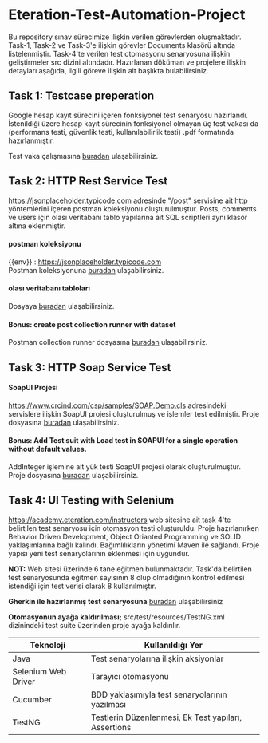 # Eteration-Test-Automation-Project

Bu repository sınav sürecimize ilişkin verilen görevlerden oluşmaktadır. Task-1, Task-2 ve Task-3'e ilişkin görevler Documents klasörü altında listelenmiştir. Task-4'te verilen test otomasyonu senaryosuna ilişkin geliştirmeler src dizini altındadır. Hazırlanan döküman ve projelere ilişkin detayları aşağıda, ilgili göreve ilişkin alt başlıkta bulabilirsiniz. 

## Task 1: Testcase preperation
Google hesap kayıt sürecini içeren fonksiyonel test senaryosu hazırlandı. İstenildiği üzere hesap kayıt sürecinin fonksiyonel olmayan üç test vakası da (performans testi, güvenlik testi, kullanılabilirlik testi) .pdf formatında hazırlanmıştır.

Test vaka çalışmasına [buradan](Documents/TASK-1/Test-Case-Preparation.pdf) ulaşabilirsiniz.



## Task 2: HTTP Rest Service Test
https://jsonplaceholder.typicode.com adresinde "/post" servisine ait http yöntemlerini içeren postman koleksiyonu oluşturulmuştur. Posts, comments ve users için olası veritabanı tablo yapılarına ait SQL scriptleri aynı klasör altına eklenmiştir.

#### postman koleksiyonu
{{env}} : https://jsonplaceholder.typicode.com  
Postman koleksiyonuna [buradan](Documents/TASK-2/http-rest-service-test-postman-collection.json) ulaşabilirsiniz.

#### olası veritabanı tabloları
Dosyaya [buradan](Documents/TASK-2/posts-comments-users-database-tables.pdf) ulaşabilirsiniz.

#### Bonus: create post collection runner with dataset
Postman collection runner dosyasına  [buradan](Documents/TASK-2/BONUS/http-rest-service-test-postman-test-run.json) ulaşabilirsiniz.



## Task 3: HTTP Soap Service Test

#### SoapUI Projesi
https://www.crcind.com/csp/samples/SOAP.Demo.cls adresindeki servislere ilişkin SoapUI projesi oluşturulmuş ve işlemler test edilmiştir.
Proje dosyasına [buradan](Documents/TASK-3/Eteration-SoapUI-Project.xml) ulaşabilirsiniz.



#### Bonus: Add Test suit with Load test in SOAPUI for a single operation without default values.
AddInteger işlemine ait yük testi SoapUI projesi olarak oluşturulmuştur.  
Proje dosyasına [buradan](Documents/TASK-3/BONUS/SOAP-Test-AddInteger-Load-Test.xml) ulaşabilirsiniz.


## Task 4: UI Testing with Selenium

https://academy.eteration.com/instructors web sitesine ait task 4'te belirtilen test senaryosu için otomasyon testi oluşturuldu. Proje hazırlanırken Behavior Driven Development, Object Orianted Programming ve SOLID yaklaşımlarına bağlı kalındı. Bağımlılıkların yönetimi Maven ile sağlandı. Proje yapısı yeni test senaryolarının eklenmesi için uygundur. 

**NOT:** Web sitesi üzerinde 6 tane eğitmen bulunmaktadır. Task'da belirtilen test senaryosunda eğitmen sayısının 8 olup olmadığının kontrol edilmesi istendiği için test verisi olarak 8 kullanılmıştır.

**Gherkin ile hazırlanmış test senaryosuna**  [buradan](src/test/java/features/Instructors.feature) ulaşabilirsiniz

**Otomasyonun ayağa kaldırılması;**
src/test/resources/TestNG.xml dizinindeki test suite üzerinden proje ayağa kaldırılır.

Teknoloji  | Kullanıldığı Yer
------------- | -------------
Java | Test senaryolarına ilişkin aksiyonlar
Selenium Web Driver | Tarayıcı otomasyonu
Cucumber | BDD yaklaşımıyla test senaryolarının yazılması
TestNG | Testlerin Düzenlenmesi, Ek Test yapıları, Assertions

